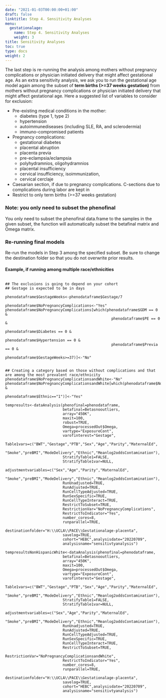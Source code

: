```yaml
---
date: "2021-01-03T00:00:00+01:00"
draft: false
linktitle: Step 4. Sensitivity Analyses
menu:
  gestationalage:
    name: Step 4. Sensitivity Analyses
    weight: 3
title: Sensitivity Analyses
toc: true
type: docs
weight: 2
---
```


The last step is re-running the analysis among mothers without pregnancy complications or physician initiated delivery that might affect gestational age. As an extra sensitivity analysis, we ask you to run the gestational age model again among the subset of  **term births (>=37 weeks gestation)** from mothers without pregnancy complications or physician initiated delivery that might affect gestational age.  Here a suggested list of variables to consider for exclusion:
+	Pre-existing medical conditions in the mother: 
    - diabetes (type 1, type 2)
    - hypertension
    - autoimmunediseases (including SLE, RA, and sclerodermia)
    - immuno-compromised patients
+	Pregnancy complications:
    - gestational diabetes
    - placental abruption 
    - placenta previa
    - pre-eclampsia/eclampsia
    - polyhydramnios, oligohydramnios
    - placental insufficiency
    - cervical insufficiency, isoimmunization, 
    - cervical cerclaje
+ Caesarian section, if due to pregnancy complications. C-sections due to complications during labor are kept in
+ Restrict to only term births (>=37 weeks gestation)

### Note: you only need to subset the phenofinal

You only need to subset the phenofinal data.frame to the samples in the given subset, the function will automatically subset the betafinal matrix and Omega matrix.

### Re-running final models

Re-run the models in Step 3 among the specified subset. Be sure to change the destination folder so that you do not overwrite prior results.

#### Example, if running among multiple race/ethnicities

```{r eval=FALSE}

## The exclusions is going to depend on your cohort
## Gestage is expected to be in days

phenodataframe$GestageWeeks<-phenodataframe$Gestage/7

phenodataframe$NoPregnancyComplications<-"Yes"
phenodataframe$NoPregnancyComplications[which(phenodataframe$GDM == 0 &
                                                phenodataframe$PE == 0 &
                                                phenodataframe$Diabetes == 0 &
                                                phenodataframe$Hypertension == 0 &
                                                phenodataframe$Previa == 0 &
                                                phenodataframe$GestageWeeks>=37)]<-"No"


## Creating a category based on those without complications and that are among the most prevalent race/ethnicity
phenodataframe$NoPregnancyComplicationsandWhite<-"No"
phenodataframe$NoPregnancyComplicationsandWhite[which(phenodataframe$NoPregnancyComplications=="Yes" &
                                                    phenodataframe$Ethnic=="1")]<-"Yes"

tempresults<-dataAnalysis(phenofinal=phenodataframe,
                          betafinal=Betasnooutliers,
                          array="450K",
                          maxit=100,
                          robust=TRUE,
                          Omega=processedOut$Omega,
                          vartype="ExposureCont",
                          varofinterest="Gestage",
                          Table1vars=c("BWT","Gestage","PTB","Sex","Age","Parity","MaternalEd",
                                   "Smoke","preBMI","ModeDelivery","Ethnic","Meanlog2oddsContamination"),
                          StratifyTable1=FALSE,
                          StratifyTable1var=NULL,
                          adjustmentvariables=c("Sex","Age","Parity","MaternalEd",
                                   "Smoke","preBMI","ModeDelivery","Ethnic","Meanlog2oddsContamination"),
                          RunUnadjusted=TRUE,
                          RunAdjusted=TRUE,
                          RunCellTypeAdjusted=TRUE,
                          RunSexSpecific=TRUE,
                          RunCellTypeInteract=TRUE,
                          RestrictToSubset=TRUE,
                          RestrictionVar="NoPregnancyComplications",
                          RestrictToIndicator="Yes",
                          number_cores=8,
                          runparallel=TRUE,
                          destinationfolder="H:\\UCLA\\PACE\\Gestationalage-placenta",
                          savelog=TRUE,
                          cohort="HEBC",analysisdate="20220709",
                          analysisname="sensitivtyanalysis")
                          
tempresultsNonHispanicWhite<-dataAnalysis(phenofinal=phenodataframe,
                          betafinal=Betasnooutliers,
                          array="450K",
                          maxit=100,
                          Omega=processedOut$Omega,
                          vartype="ExposureCont",
                          varofinterest="Gestage",
                          Table1vars=c("BWT","Gestage","PTB","Sex","Age","Parity","MaternalEd",
                                   "Smoke","preBMI","ModeDelivery","Ethnic","Meanlog2oddsContamination"),
                          StratifyTable1=FALSE,
                          StratifyTable1var=NULL,
                          adjustmentvariables=c("Sex","Age","Parity","MaternalEd",
                                   "Smoke","preBMI","ModeDelivery","Ethnic","Meanlog2oddsContamination"),
                          RunUnadjusted=TRUE,
                          RunAdjusted=TRUE,
                          RunCellTypeAdjusted=TRUE,
                          RunSexSpecific=TRUE,
                          RunCellTypeInteract=TRUE,
                          RestrictToSubset=TRUE,
                          RestrictionVar="NoPregnancyComplicationsandWhite",
                          RestrictToIndicator="Yes",
                          number_cores=8,
                          runparallel=TRUE,
                          destinationfolder="H:\\UCLA\\PACE\\Gestationalage-placenta",
                          savelog=TRUE,
                          cohort="HEBC",analysisdate="20220709",
                          analysisname="sensitivtyanalysis")

```